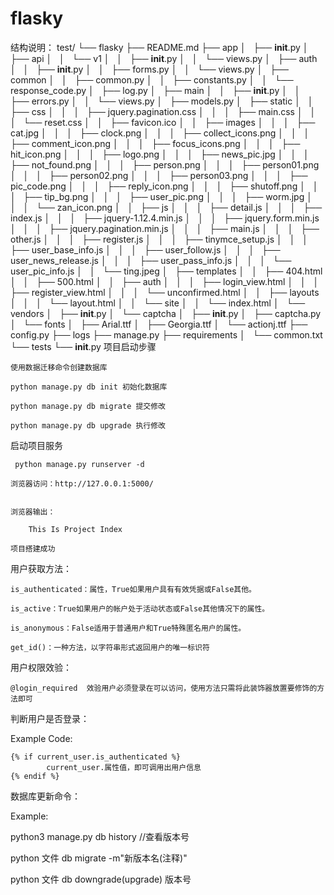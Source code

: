 # flasky

 结构说明：
     test/
    └── flasky
        ├── README.md
        ├── app
        │   ├── __init__.py
        │   ├── api
        │   │   └── v1
        │   │       ├── __init__.py
        │   │       └── views.py
        │   ├── auth
        │   │   ├── __init__.py
        │   │   ├── forms.py
        │   │   └── views.py
        │   ├── common
        │   │   ├── common.py
        │   │   ├── constants.py
        │   │   └── response_code.py
        │   ├── log.py
        │   ├── main
        │   │   ├── __init__.py
        │   │   ├── errors.py
        │   │   └── views.py
        │   ├── models.py
        │   ├── static
        │   │   ├── css
        │   │   │   ├── jquery.pagination.css
        │   │   │   ├── main.css
        │   │   │   └── reset.css
        │   │   ├── favicon.ico
        │   │   ├── images
        │   │   │   ├── cat.jpg
        │   │   │   ├── clock.png
        │   │   │   ├── collect_icons.png
        │   │   │   ├── comment_icon.png
        │   │   │   ├── focus_icons.png
        │   │   │   ├── hit_icon.png
        │   │   │   ├── logo.png
        │   │   │   ├── news_pic.jpg
        │   │   │   ├── not_found.png
        │   │   │   ├── person.png
        │   │   │   ├── person01.png
        │   │   │   ├── person02.png
        │   │   │   ├── person03.png
        │   │   │   ├── pic_code.png
        │   │   │   ├── reply_icon.png
        │   │   │   ├── shutoff.png
        │   │   │   ├── tip_bg.png
        │   │   │   ├── user_pic.png
        │   │   │   ├── worm.jpg
        │   │   │   └── zan_icon.png
        │   │   ├── js
        │   │   │   ├── detail.js
        │   │   │   ├── index.js
        │   │   │   ├── jquery-1.12.4.min.js
        │   │   │   ├── jquery.form.min.js
        │   │   │   ├── jquery.pagination.min.js
        │   │   │   ├── main.js
        │   │   │   ├── other.js
        │   │   │   ├── register.js
        │   │   │   ├── tinymce_setup.js
        │   │   │   ├── user_base_info.js
        │   │   │   ├── user_follow.js
        │   │   │   ├── user_news_release.js
        │   │   │   ├── user_pass_info.js
        │   │   │   └── user_pic_info.js
        │   │   └── ting.jpeg
        │   ├── templates
        │   │   ├── 404.html
        │   │   ├── 500.html
        │   │   ├── auth
        │   │   │   ├── login_view.html
        │   │   │   ├── register_view.html
        │   │   │   └── unconfirmed.html
        │   │   ├── layouts
        │   │   │   └── layout.html
        │   │   └── site
        │   │       └── index.html
        │   └── vendors
        │       ├── __init__.py
        │       └── captcha
        │           ├── __init__.py
        │           ├── captcha.py
        │           └── fonts
        │               ├── Arial.ttf
        │               ├── Georgia.ttf
        │               └── actionj.ttf
        ├── config.py
        ├── logs
        ├── manage.py
        ├── requirements
        │   └── common.txt
        └── tests
            └── __init__.py
 项目启动步骤

    使用数据迁移命令创建数据库

    python manage.py db init 初始化数据库

    python manage.py db migrate 提交修改

    python manage.py db upgrade 执行修改

 启动项目服务

     python manage.py runserver -d

    浏览器访问：http://127.0.0.1:5000/


    浏览器输出：

        This Is Project Index

    项目搭建成功

 用户获取方法：

    is_authenticated：属性，True如果用户具有有效凭据或False其他。

    is_active：True如果用户的帐户处于活动状态或False其他情况下的属性。

    is_anonymous：False适用于普通用户和True特殊匿名用户的属性。

    get_id()：一种方法，以字符串形式返回用户的唯一标识符

用户权限效验：

    @login_required  效验用户必须登录在可以访问，使用方法只需将此装饰器放置要修饰的方法即可


判断用户是否登录：

Example Code:

    {% if current_user.is_authenticated %}
            current_user.属性值，即可调用出用户信息
    {% endif %}


数据库更新命令：

Example:

python3 manage.py db history   //查看版本号

python 文件 db migrate -m"新版本名(注释)"

python 文件 db downgrade(upgrade) 版本号